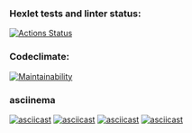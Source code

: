 ### Hexlet tests and linter status:
[![Actions Status](https://github.com/matveev96/python-project-lvl1/workflows/hexlet-check/badge.svg)](https://github.com/matveev96/python-project-lvl1/actions)

### Codeclimate:
[![Maintainability](https://api.codeclimate.com/v1/badges/a99a88d28ad37a79dbf6/maintainability)](https://codeclimate.com/github/codeclimate/codeclimate/maintainability)

### asciinema
[![asciicast](https://asciinema.org/a/4nFTB2mEVIFfEwMRIJARK3gDl.svg)](https://asciinema.org/a/4nFTB2mEVIFfEwMRIJARK3gDl)
[![asciicast](https://asciinema.org/a/R5BuBKv21PbzadgQGqCMjE0x2.svg)](https://asciinema.org/a/R5BuBKv21PbzadgQGqCMjE0x2)
[![asciicast](https://asciinema.org/a/W11ulrlMOdTUWbNXpC7sveCpw.svg)](https://asciinema.org/a/W11ulrlMOdTUWbNXpC7sveCpw)
[![asciicast](https://asciinema.org/a/506042.svg)](https://asciinema.org/a/506042)